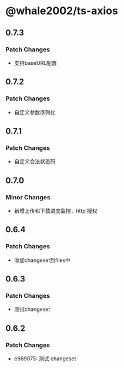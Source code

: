 # @whale2002/ts-axios

## 0.7.3

### Patch Changes

- 支持baseURL配置

## 0.7.2

### Patch Changes

- 自定义参数序列化

## 0.7.1

### Patch Changes

- 自定义合法状态码

## 0.7.0

### Minor Changes

- 新增上传和下载进度监控，http 授权

## 0.6.4

### Patch Changes

- 添加changeset到files中

## 0.6.3

### Patch Changes

- 测试changeset

## 0.6.2

### Patch Changes

- e669075: 测试 changeset
